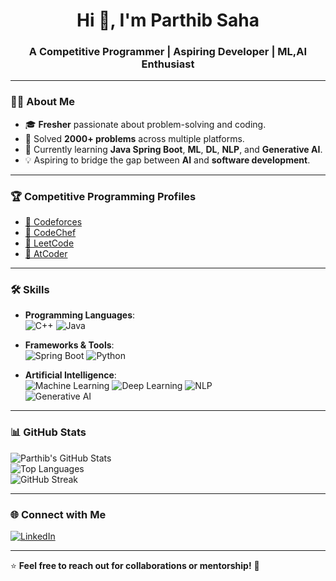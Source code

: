 <h1 align="center">Hi 👋, I'm Parthib Saha</h1>
<h3 align="center">A Competitive Programmer | Aspiring Developer | ML,AI Enthusiast</h3>

---

### 👨‍💻 **About Me**

- 🎓 **Fresher** passionate about problem-solving and coding.  
- 🚀 Solved **2000+ problems** across multiple platforms.  
- 🌱 Currently learning **Java Spring Boot**, **ML**, **DL**, **NLP**, and **Generative AI**.  
- 💡 Aspiring to bridge the gap between **AI** and **software development**.  

---

### 🏆 **Competitive Programming Profiles**
- [🔗 Codeforces](https://codeforces.com/profile/_LP_)  
- [🔗 CodeChef](https://www.codechef.com/users/parthib53)  
- [🔗 LeetCode](https://leetcode.com/u/parthibsahaprattus/)  
- [🔗 AtCoder](https://atcoder.jp/users/parthib53)

---

### 🛠️ **Skills**
- **Programming Languages**:  
   ![C++](https://img.shields.io/badge/C++-00599C?style=flat&logo=c%2B%2B&logoColor=white)
   ![Java](https://img.shields.io/badge/Java-ED8B00?style=flat&logo=java&logoColor=white)  

- **Frameworks & Tools**:  
   ![Spring Boot](https://img.shields.io/badge/Spring_Boot-6DB33F?style=flat&logo=spring&logoColor=white)
   ![Python](https://img.shields.io/badge/Python-3776AB?style=flat&logo=python&logoColor=white)  

- **Artificial Intelligence**:  
   ![Machine Learning](https://img.shields.io/badge/Machine%20Learning-FF6F00?style=flat&logo=tensorflow&logoColor=white)
   ![Deep Learning](https://img.shields.io/badge/Deep%20Learning-00599C?style=flat&logo=pytorch&logoColor=white)
   ![NLP](https://img.shields.io/badge/NLP-FF5733?style=flat)  
   ![Generative AI](https://img.shields.io/badge/Generative%20AI-800080?style=flat)

---

### 📊 **GitHub Stats**
![Parthib's GitHub Stats](https://github-readme-stats.vercel.app/api?username=parthib53&show_icons=true&theme=radical)  
![Top Languages](https://github-readme-stats.vercel.app/api/top-langs/?username=parthib53&layout=compact&theme=radical)  
![GitHub Streak](https://streak-stats.demolab.com/?user=parthib53&theme=radical)  

---

### 🌐 **Connect with Me**
[![LinkedIn](https://img.shields.io/badge/LinkedIn-0077B5?style=flat&logo=linkedin&logoColor=white)](https://www.linkedin.com/in/parthib-saha-32b547260/)  

---

⭐️ **Feel free to reach out for collaborations or mentorship!** 🚀  
